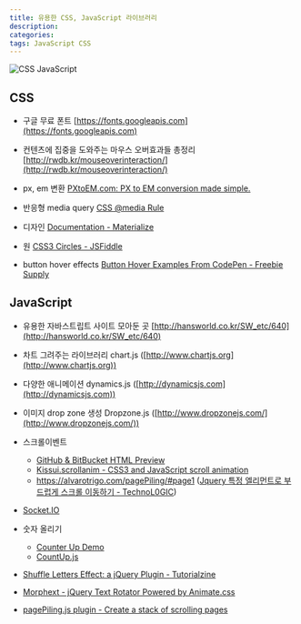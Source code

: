 ```yaml
---
title: 유용한 CSS, JavaScript 라이브러리
description:
categories: 
tags: JavaScript CSS
---
```


![CSS JavaScript](https://s3.amazonaws.com/blog.psd2html.com/wp-content/uploads/2016/06/28095638/CSS-vs-JS-Animations.png)

## CSS

* 구글 무료 폰트
[https://fonts.googleapis.com](https://fonts.googleapis.com)

* 컨텐츠에 집중을 도와주는 마우스 오버효과들 총정리
[http://rwdb.kr/mouseoverinteraction/](http://rwdb.kr/mouseoverinteraction/)

* px, em 변환
[PXtoEM.com: PX to EM conversion made simple.](http://pxtoem.com/)

* 반응형
media query [CSS @media Rule](https://www.w3schools.com/cssref/css3_pr_mediaquery.asp)

* 디자인
[Documentation - Materialize](http://materializecss.com/)

* 원
[CSS3 Circles - JSFiddle](http://jsfiddle.net/cardeo/8ku6T/)

* button hover effects
[Button Hover Examples From CodePen - Freebie Supply](https://freebiesupply.com/blog/css-button-hover-effects/)

## JavaScript

* 유용한 자바스트립트 사이트 모아둔 곳
[http://hansworld.co.kr/SW_etc/640](http://hansworld.co.kr/SW_etc/640)

* 차트 그려주는 라이브러리
chart.js ([http://www.chartjs.org](http://www.chartjs.org))

* 다양한 애니메이션
dynamics.js ([http://dynamicsjs.com](http://dynamicsjs.com))

* 이미지 drop zone 생성
Dropzone.js ([http://www.dropzonejs.com/](http://www.dropzonejs.com/))

* 스크롤이벤트
  * [GitHub & BitBucket HTML Preview](http://htmlpreview.github.io/?https://github.com/maximzhurkin/jquery-scrolla/blob/master/index.html)
  * [Kissui.scrollanim - CSS3 and JavaScript scroll animation](http://scrollanim.kissui.io/)
  * https://alvarotrigo.com/pagePiling/#page1
  ([Jquery 특정 엘리먼트로 부드럽게 스크롤 이동하기 - TechnoL0GIC](https://blog.l0gic.me/jquery-%ED%8A%B9%EC%A0%95-%EC%97%98%EB%A6%AC%EB%A8%BC%ED%8A%B8%EB%A1%9C-%EB%B6%80%EB%93%9C%EB%9F%BD%EA%B2%8C-%EC%8A%A4%ED%81%AC%EB%A1%A4-%EC%9D%B4%EB%8F%99%ED%95%98%EA%B8%B0/))

* [Socket.IO](https://socket.io/)

* 숫자 올리기
  * [Counter Up Demo](http://bfintal.github.io/Counter-Up/demo/demo.html)
  * [CountUp.js](https://inorganik.github.io/countUp.js/)

* [Shuffle Letters Effect: a jQuery Plugin - Tutorialzine](https://tutorialzine.com/2011/09/shuffle-letters-effect-jquery)

* [Morphext - jQuery Text Rotator Powered by Animate.css](http://morphext.fyianlai.com/)

* [pagePiling.js plugin - Create a stack of scrolling pages](https://alvarotrigo.com/pagePiling/)
